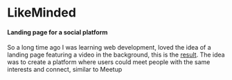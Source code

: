 # LikeMinded
<h4>Landing page for a social platform</h4>
<p>So a long time ago I was learning web development, loved the idea of a landing page featuring a video in the background, this is the <a href="https://saguanette.github.io/like-minded-homepage/">result</a>. The idea was to create a platform where users could meet people with the same interests and connect, similar to Meetup</p>
